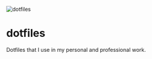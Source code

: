 ![dotfiles](https://dotfiles.github.io/images/dotfiles-logo.png)

# dotfiles
Dotfiles that I use in my personal and professional work. 
